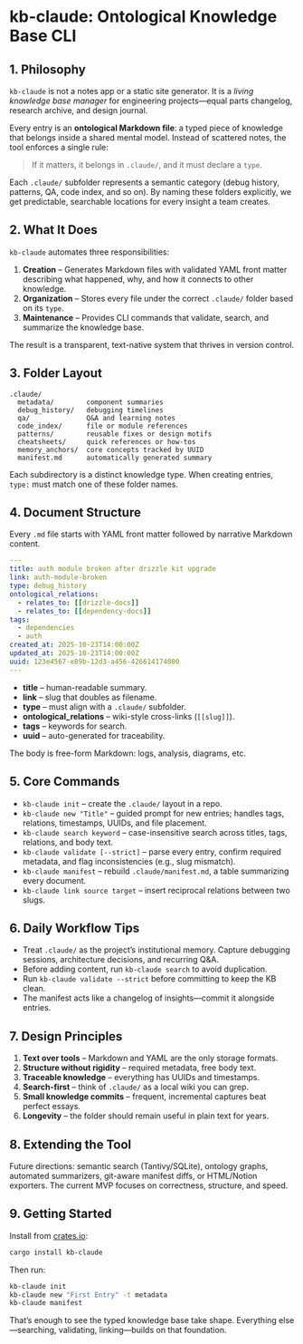 # kb-claude: Ontological Knowledge Base CLI

## 1. Philosophy

`kb-claude` is not a notes app or a static site generator. It is a _living knowledge base manager_ for engineering projects—equal parts changelog, research archive, and design journal.

Every entry is an **ontological Markdown file**: a typed piece of knowledge that belongs inside a shared mental model. Instead of scattered notes, the tool enforces a single rule:

> If it matters, it belongs in `.claude/`, and it must declare a `type`.

Each `.claude/` subfolder represents a semantic category (debug history, patterns, QA, code index, and so on). By naming these folders explicitly, we get predictable, searchable locations for every insight a team creates.

## 2. What It Does

`kb-claude` automates three responsibilities:

1. **Creation** – Generates Markdown files with validated YAML front matter describing what happened, why, and how it connects to other knowledge.
2. **Organization** – Stores every file under the correct `.claude/` folder based on its `type`.
3. **Maintenance** – Provides CLI commands that validate, search, and summarize the knowledge base.

The result is a transparent, text-native system that thrives in version control.

## 3. Folder Layout

```
.claude/
  metadata/        component summaries
  debug_history/   debugging timelines
  qa/              Q&A and learning notes
  code_index/      file or module references
  patterns/        reusable fixes or design motifs
  cheatsheets/     quick references or how-tos
  memory_anchors/  core concepts tracked by UUID
  manifest.md      automatically generated summary
```

Each subdirectory is a distinct knowledge type. When creating entries, `type:` must match one of these folder names.

## 4. Document Structure

Every `.md` file starts with YAML front matter followed by narrative Markdown content.

```yaml
---
title: auth module broken after drizzle kit upgrade
link: auth-module-broken
type: debug_history
ontological_relations:
  - relates_to: [[drizzle-docs]]
  - relates_to: [[dependency-docs]]
tags:
  - dependencies
  - auth
created_at: 2025-10-23T14:00:00Z
updated_at: 2025-10-23T14:00:00Z
uuid: 123e4567-e89b-12d3-a456-426614174000
---
```

- **title** – human-readable summary.
- **link** – slug that doubles as filename.
- **type** – must align with a `.claude/` subfolder.
- **ontological_relations** – wiki-style cross-links (`[[slug]]`).
- **tags** – keywords for search.
- **uuid** – auto-generated for traceability.

The body is free-form Markdown: logs, analysis, diagrams, etc.

## 5. Core Commands

- `kb-claude init` – create the `.claude/` layout in a repo.
- `kb-claude new "Title"` – guided prompt for new entries; handles tags, relations, timestamps, UUIDs, and file placement.
- `kb-claude search keyword` – case-insensitive search across titles, tags, relations, and body text.
- `kb-claude validate [--strict]` – parse every entry, confirm required metadata, and flag inconsistencies (e.g., slug mismatch).
- `kb-claude manifest` – rebuild `.claude/manifest.md`, a table summarizing every document.
- `kb-claude link source target` – insert reciprocal relations between two slugs.

## 6. Daily Workflow Tips

- Treat `.claude/` as the project’s institutional memory. Capture debugging sessions, architecture decisions, and recurring Q&A.
- Before adding content, run `kb-claude search` to avoid duplication.
- Run `kb-claude validate --strict` before committing to keep the KB clean.
- The manifest acts like a changelog of insights—commit it alongside entries.

## 7. Design Principles

1. **Text over tools** – Markdown and YAML are the only storage formats.
2. **Structure without rigidity** – required metadata, free body text.
3. **Traceable knowledge** – everything has UUIDs and timestamps.
4. **Search-first** – think of `.claude/` as a local wiki you can grep.
5. **Small knowledge commits** – frequent, incremental captures beat perfect essays.
6. **Longevity** – the folder should remain useful in plain text for years.

## 8. Extending the Tool

Future directions: semantic search (Tantivy/SQLite), ontology graphs, automated summarizers, git-aware manifest diffs, or HTML/Notion exporters. The current MVP focuses on correctness, structure, and speed.

## 9. Getting Started

Install from [crates.io](https://crates.io/crates/kb-claude):

```bash
cargo install kb-claude
```

Then run:

```bash
kb-claude init
kb-claude new "First Entry" -t metadata
kb-claude manifest
```

That’s enough to see the typed knowledge base take shape. Everything else—searching, validating, linking—builds on that foundation.
